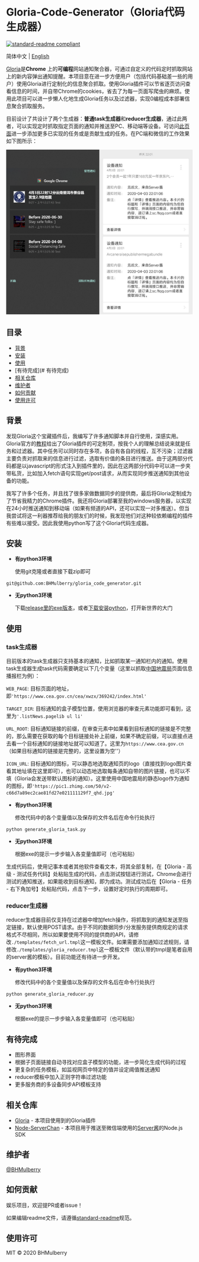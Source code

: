 # Gloria-Code-Generator（Gloria代码生成器）

[![standard-readme compliant](https://img.shields.io/badge/standard--readme-OK-green.svg?style=flat-square)](https://github.com/RichardLitt/standard-readme)

简体中文 | [English](./README_EN.md) 

[Gloria](gloria.pub)是**Chrome** 上的**可编程**网站通知聚合器，可通过自定义的代码定时抓取网站上的新内容弹出通知提醒。本项目意在进一步方便用户（包括代码基础差一些的用户）使用Gloria进行定制化的信息聚合抓取。使用Gloria插件可以节省逐页访问查看信息的时间，并自带Chrome的cookies，省去了为每一页面写爬虫的麻烦。使用此项目可以进一步懒人化地生成Gloria任务以及过滤器，实现0编程成本部署信息聚合抓取服务。

目前设计了共设计了两个生成器：**普通task生成器**和**reducer生成器**，通过此两者，可以实现定时抓取指定页面的通知并推送至PC、移动端等设备。可访问[此页面](https://gloria.pub/tasks)进一步添加更多已实现的任务或是贡献生成的任务。在PC端和微信的工作效果如下图所示：

![pc_and_weixin](./imgs/pc_and_weixin.png)

## 目录

- [背景](#背景)
- [安装](#安装)
- [使用](#使用)
- [有待完成](# 有待完成)
- [相关仓库](#相关仓库)
- [维护者](#维护者)
- [如何贡献](#如何贡献)
- [使用许可](#使用许可)

## 背景

发现Gloria这个宝藏插件后，我编写了许多通知脚本并自行使用，深感实用。Gloria官方的[教程](http://docs.gloria.pub/)给出了Gloria插件的可定制项，按我个人的理解总结说来就是任务和过滤器。其中任务可以同时存在多项，各自有各自的线程，互不污染；过滤器主要负责对抓取来的信息进行过滤，选取有价值的条目进行推送。由于这两部分代码都是以javascript的形式注入到插件里的，因此在这两部分代码中可以进一步夹带私货，比如加入fetch语句实现get/post请求，从而实现同步推送通知到其他设备的功能。

我写了许多个任务，并且找了很多家做数据同步的提供商，最后将Gloria定制成为了节省我精力的Chrome插件。我还将Gloria部署至我的windows服务器，以实现在24小时推送通知到移动端（如果有频道的API，还可以实现一对多推送）。但当我尝试将这一利器推荐给我的朋友们的时候，我发现他们对这种较依赖编程的插件有些难以接受。因此我使用python写了这个Gloria代码生成器。

## 安装

* **有python3环境**

  使用git克隆或者直接下载zip即可

```
git@github.com:BHMulberry/gloria_code_generator.git
```

* **无python3环境**

  下载[release里的exe版本](https://github.com/BHMulberry/gloria_code_generator/releases)，或者[下载安装python](https://www.python.org/)，打开新世界的大门

## 使用

### task生成器

目前版本的task生成器只支持基本的通知，比如抓取某一通知栏内的通知。使用task生成器生成task代码需要确定以下几个变量（这里以抓取[中国地震局](https://www.cea.gov.cn/cea/xwzx/369242/index.html)页面信息播报栏为例）：

`WEB_PAGE`: 目标页面的地址，即`'https://www.cea.gov.cn/cea/xwzx/369242/index.html'`

`TARGET_DIR`: 目标通知的盒子模型位置，使用浏览器的审查元素功能即可看到，这里为`'.listNews.pagelib ul li'`

`URL_ROOT`: 目标通知链接的前缀，在审查元素中如果看到目标通知的链接是不完整的，那么需要在获取的每个目标链接处补上前缀，如果不确定前缀，可以直接点进去看一个目标通知的链接地址就可以知道了。这里为`https://www.cea.gov.cn`（如果目标通知的链接是完整的，这里设置为空''）

`ICON_URL`: 目标通知的图标，可以静态地选取通知页的logo（直接找到logo图片查看其地址填在这里即可），也可以动态地选取每条通知自带的图片链接，也可以不填（Gloria会发送带默认图标的通知）。这里使用中国地震局的静态logo作为通知的图标，即`'https://pic1.zhimg.com/50/v2-c66d7a89ec2cae81fd27e021111129f7_qhd.jpg'`

* **有python3环境**

  修改代码中的各个变量值以及保存的文件名后在命令行处执行

```
python generate_gloria_task.py
```

* **无python3环境**

  根据exe的提示一步步输入各变量值即可（也可粘贴）

生成代码后，使用记事本或者其他软件查看文本，将其全部复制，在【Gloria - 高级 - 测试任务代码】处粘贴生成的代码，点击测试按钮进行测试，Chrome会进行测试的通知推送，如果能收到目标通知，即为成功。测试成功后在【Gloria - 任务 - 右下角加号】处粘贴代码，点击下一步，设置好定时执行的周期即可。

### reducer生成器

reducer生成器目前仅支持在过滤器中增加fetch操作，将抓取到的通知发送至指定链接，默认使用POST请求。由于不同的数据同步/分发服务提供商规定的请求格式不尽相同，所以如果要使用不同的提供商的API，请修改`./templates/fetch_url.tmpl`这一模板文件。如果需要添加通知过滤规则，请修改`./templates/gloria_reducer.tmpl`这一模板文件（默认带的tmpl是笔者自用的server酱的模板）。目前功能还有待进一步开发。

* **有python3环境**

  修改代码中的各个变量值以及保存的文件名后在命令行处执行

```
python generate_gloria_reducer.py
```

* **无python3环境**

  根据exe的提示一步步输入各变量值即可（也可粘贴）

## 有待完成

* 图形界面
* 根据子页面链接自动寻找对应盒子模型的功能，进一步简化生成代码的过程
* 更复杂的任务模板，如监视网页中特定的值并设定阈值推送通知
* reducer模板中加入正则字符串过滤功能
* 更多服务商的多设备同步API模板支持

## 相关仓库

* [Gloria](https://github.com/BlackGlory/Gloria/) - 本项目使用到的Gloria插件
* [Node-ServerChan](https://github.com/xfoxfu/node-ServerChan) - 本项目用于推送至微信端使用的[Server酱](http://sc.ftqq.com)的Node.js SDK

## 维护者

[@BHMulberry](https://github.com/BHMulberry)

## 如何贡献

娱乐项目，欢迎提PR或者issue！

如果编辑readme文件，请遵循[standard-readme](https://github.com/RichardLitt/standard-readme)规范。

## 使用许可

MIT © 2020 BHMulberry
